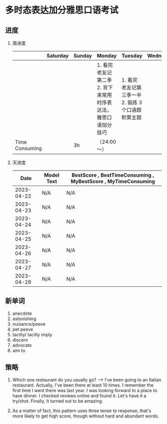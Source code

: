 # 多时态表达加分雅思口语考试

## 进度

1. 周进度

    | | Saturday | Sunday | Monday | Tuesday | Wednesday | Thursday | Friday |
    | - | - | - | - | - | - | - | - |
    | | | | 1. 看完老友记第二季 2. 背下来常用时序表达法，雅思口语加分技巧 | 1. 看完老友记第三季一半 2. 锻炼 3 个口语题积累主题 | | | |
    | Time Consuming | | 3h | （24:00～） | | | | |

2. 天进度

    | Date | Model Text | BestScore , BestTimeConsuming , MyBestScore , MyTimeConsuming |
    | - | - | - |
    | 2023-04-22 | N/A | N/A |
    | 2023-04-23 | N/A | N/A |
    | 2023-04-24 | N/A | N/A |
    | 2023-04-25 | N/A | N/A |
    | 2023-04-26 | N/A | N/A |
    | 2023-04-27 | N/A | N/A |
    | 2023-04-28 | N/A | N/A |

## 新单词

1. anecdote
2. astonishing
3. nuisance/peeve
4. pet peeve
5. tacitly/ tacitly imply
6. discern
7. advocate
8. aim to

## 策略

1. Which one restaurant do you usually go? --> I've been going to an Italian restaurant. Actually, I've been there at least 10 times. I remember the first time I went there was last year. I was looking forward to a place to have dinner. I checked reviews online and found it. Let's have it a try/shot. Finally, It turned out to be amazing.

2. As a matter of fact, this pattern uses three tense to response, that's more likely to get high score, though without hard and abundant words.
